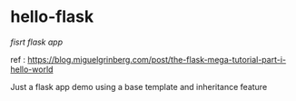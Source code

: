 # hello-flask

_fisrt flask app_

ref : https://blog.miguelgrinberg.com/post/the-flask-mega-tutorial-part-i-hello-world

Just a flask app demo using a base template and inheritance feature
